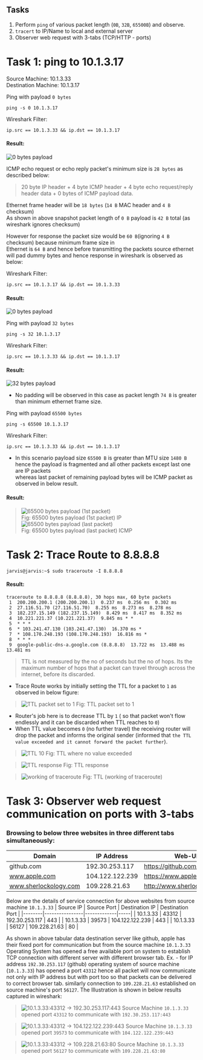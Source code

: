﻿Tasks  
-------  
1. Perform `ping` of various packet length (`0B`, `32B`, `65500B`) and observe.  
2. `tracert` to IP/Name to local and external server  
3. Observer web request with 3-tabs (TCP/HTTP - ports)  
  
  
Task 1: ping to 10.1.3.17    
=========================  
Source Machine: 10.1.3.33  
Destination Machine: 10.1.3.17  
  
Ping with payload `0 bytes`  
  
    ping -s 0 10.1.3.17  
  
Wireshark Filter:  
  
    ip.src == 10.1.3.33 && ip.dst == 10.1.3.17  
  
#### Result:  
![0 bytes payload](https://raw.githubusercontent.com/gahan9/ACN_lab/master/wireshark_capturing/practical_2/ping_src_dst_0B.png)  
  
ICMP echo request or echo reply packet's minimum size is `28 bytes` as described below:  
  
> 20 byte IP header + 4 byte ICMP header + 4 byte echo request/reply header data + 0 bytes of ICMP payload data.    
  
Ethernet frame header will be `18 bytes` (`14 B` MAC header and `4 B` checksum)  
As shown in above snapshot packet length of `0 B` payload is `42 B` total (as wireshark ignores checksum)  
  
However for response the packet size would be `60 B`(ignoring `4 B` checksum) because minimum frame size in   
Ethernet is `64 B` and hence before transmitting the packets source ethernet will pad dummy bytes and hence response in wireshark is observed as below:  
  
Wireshark Filter:  
  
    ip.src == 10.1.3.17 && ip.dst == 10.1.3.33  
  
#### Result:  
![0 bytes payload](https://raw.githubusercontent.com/gahan9/ACN_lab/master/wireshark_capturing/practical_2/ping_dst_src_0B.png)   
  
  
Ping with payload `32 bytes`  
  
    ping -s 32 10.1.3.17  
  
Wireshark Filter:  
  
    ip.src == 10.1.3.33 && ip.dst == 10.1.3.17  
  
#### Result:  
![32 bytes payload](https://raw.githubusercontent.com/gahan9/ACN_lab/master/wireshark_capturing/practical_2/ping_src_dst_32B.png)   
  
- No padding will be observed in this case as packet length `74 B` is greater than minimum ethernet frame size.   
  
  
Ping with payload `65500 bytes`  
  
    ping -s 65500 10.1.3.17  
  
Wireshark Filter:  
  
    ip.src == 10.1.3.33 && ip.dst == 10.1.3.17  
  
- In this scenario payload size `65500 B` is greater than MTU size `1480 B` hence the payload is fragmented and all other packets except last one are IP packets   
whereas last packet of remaining payload bytes will be ICMP packet as observed in below result.  
#### Result:  
> ![65500 bytes payload (1st packet)](https://raw.githubusercontent.com/gahan9/ACN_lab/master/wireshark_capturing/practical_2/ping_src_dst_65500B_1st.png)   
> Fig: 65500 bytes payload (1st packet) IP  
> ![65500 bytes payload (last packet)](https://raw.githubusercontent.com/gahan9/ACN_lab/master/wireshark_capturing/practical_2/ping_src_dst_65500B_last.png)   
> Fig: 65500 bytes payload (last packet) ICMP  
  
Task 2: Trace Route to 8.8.8.8    
=======================

    jarvis@jarvis:~$ sudo traceroute -I 8.8.8.8
#### Result:
    traceroute to 8.8.8.8 (8.8.8.8), 30 hops max, 60 byte packets
     1  200.200.200.1 (200.200.200.1)  0.237 ms  0.256 ms  0.302 ms
     2  27.116.51.70 (27.116.51.70)  8.255 ms  8.273 ms  8.278 ms
     3  182.237.15.149 (182.237.15.149)  8.429 ms  8.417 ms  8.352 ms
     4  10.221.221.37 (10.221.221.37)  9.845 ms * *
     5  * * *
     6  * 103.241.47.130 (103.241.47.130)  16.370 ms *
     7  * 108.170.248.193 (108.170.248.193)  16.816 ms *
     8  * * *
     9  google-public-dns-a.google.com (8.8.8.8)  13.722 ms  13.488 ms  13.481 ms

> TTL is not measured by the no of seconds but the no of hops. Its the maximum number of hops that a packet can travel through across the internet, before its discarded.  

- Trace Route works by initially setting the TTL for a packet to `1` as observed in below figure:
>![TTL packet set to 1](https://raw.githubusercontent.com/gahan9/ACN_lab/master/wireshark_capturing/practical_2/2.traceroute_8.8.8.8_ttl1.png)
> Fig: TTL packet set to 1

- Router's job here is to decrease TTL by `1` ( so that packet won't flow endlessly and it can be discarded when TTL reaches to `0`)
- When TTL value becomes `0` (no further travel) the receiving router will drop the packet and informs the original sender (informed that `the TTL value exceeded and it cannot forward the packet further`).

> ![TTL 10](https://raw.githubusercontent.com/gahan9/ACN_lab/master/wireshark_capturing/practical_2/2.traceroute_8.8.8.8_ttl10.png)
> Fig: TTL where no value exceeded

> ![TTL response](https://raw.githubusercontent.com/gahan9/ACN_lab/master/wireshark_capturing/practical_2/2.traceroute_8.8.8.8_ttl121_response.png)
> Fig: TTL response

> ![working of traceroute](https://www.slashroot.in/sites/default/files/traceroute%20working%20explained.png)
> Fig: TTL (working of traceroute)
  
Task 3: Observer web request communication on ports with 3-tabs  
===============================================================  
  
### Browsing to below three websites in three different tabs simultaneously:    
| Domain | IP Address | Web-URL |
|--------|------------|-----|
| github.com | 192.30.253.117 | https://github.com/ |
| www.apple.com | 104.122.122.239 | https://www.apple.com/ |
| www.sherlockology.com | 109.228.21.63 | http://www.sherlockology.com/ |

Below are the details of service connection for above websites from source machine `10.1.3.33`
| Source IP | Source Port | Destination IP | Destination Port |
|--------|----------------|-------------|-----|
| 10.1.3.33 | 43312 | 192.30.253.117 | 443 |
| 10.1.3.33 | 39573 | 104.122.122.239 | 443 |
| 10.1.3.33 | 56127 | 109.228.21.63 | 80 |

As shown in above tabular data destination server like github, apple has their fixed port for communication but from the source machine `10.1.3.33` Operating System has opened a free available port on system to establish TCP connection with different server with different browser tab.
Ex. - for IP address `192.30.253.117` (github) operating system of source machine (`10.1.3.33`) has opened a port `43312` hence all packet will now communicate not only with IP address but with port too so that packets can be delivered to correct browser tab. similarly connection to `109.228.21.63` established on source machine's port `56127`. The Illustration is shown in below results captured in wireshark:

> ![10.1.3.33:43312 -> 192.30.253.117:443](https://raw.githubusercontent.com/gahan9/ACN_lab/master/wireshark_capturing/practical_2/3.192.30.253.117_port-43312.png)
> Source Machine `10.1.3.33` opened port `43312` to communicate with `192.30.253.117:443`

> ![10.1.3.33:43312 -> 104.122.122.239:443](https://raw.githubusercontent.com/gahan9/ACN_lab/master/wireshark_capturing/practical_2/3.104.122.122.239_port-39573.png)
> Source Machine `10.1.3.33` opened port `39573` to communicate with `104.122.122.239:443`

> ![10.1.3.33:43312 -> 109.228.21.63:80](https://raw.githubusercontent.com/gahan9/ACN_lab/master/wireshark_capturing/practical_2/3.109.228.21.63_port-56127.png)
> Source Machine `10.1.3.33` opened port `56127` to communicate with `109.228.21.63:80`


